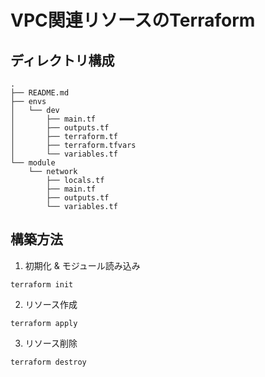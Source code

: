 # VPC関連リソースのTerraform

## ディレクトリ構成
```
.
├── README.md
├── envs
│   └── dev
│       ├── main.tf
│       ├── outputs.tf
│       ├── terraform.tf
│       ├── terraform.tfvars
│       └── variables.tf
└── module
    └── network
        ├── locals.tf
        ├── main.tf
        ├── outputs.tf
        └── variables.tf
```

## 構築方法
1. 初期化 & モジュール読み込み
```
terraform init
```

2. リソース作成
```
terraform apply
```

3. リソース削除
```
terraform destroy
```

